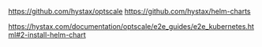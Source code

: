 https://github.com/hystax/optscale
https://github.com/hystax/helm-charts

https://hystax.com/documentation/optscale/e2e_guides/e2e_kubernetes.html#2-install-helm-chart